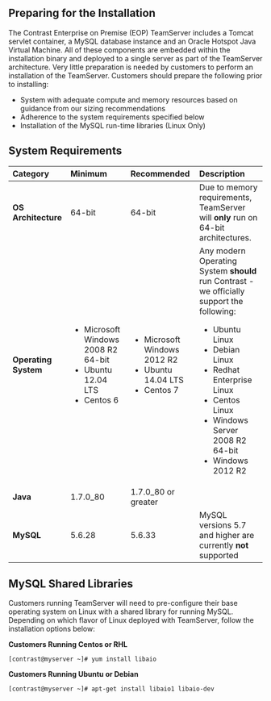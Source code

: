 <!--
  title: "System Requirements",
  description: "Minimum system requirements for running the EOP TeamServer",
  tags: "EOP requirements installation sizing libraries libaio"
-->

## Preparing for the Installation
The Contrast Enterprise on Premise (EOP) TeamServer includes a Tomcat servlet container, a MySQL database instance and an Oracle Hotspot Java Virtual Machine. All of these components are embedded within the installation binary and deployed to a single server as part of the TeamServer architecture. Very little preparation is needed by customers to perform an installation of the TeamServer. Customers should prepare the following prior to installing:

* System with adequate compute and memory resources based on guidance from our sizing recommendations
* Adherence to the system requirements specified below
* Installation of the MySQL run-time libraries (Linux Only)

## System Requirements

| Category            | Minimum   | Recommended | Description |
| :------------------ | :-------- | :---------- | :---------- |
| **OS Architecture** | 64-bit | 64-bit | Due to memory requirements, TeamServer will **only** run on 64-bit architectures. |
| **Operating System** | <ul><li>Microsoft Windows 2008 R2 64-bit</li> <li>Ubuntu 12.04 LTS</li><li>Centos 6</li></ul> | <ul><li>Microsoft Windows 2012 R2  </li><li>  Ubuntu 14.04 LTS </li><li> Centos 7</li></ul>| Any modern Operating System **should** run Contrast - we officially support the following: <ul><li>Ubuntu Linux </li><li> Debian Linux </li><li> Redhat Enterprise Linux </li><li> Centos Linux </li><li> Windows Server 2008 R2 64-bit </li><li> Windows 2012 R2 </li> |
| **Java** | 1.7.0_80  | 1.7.0_80 or greater | |
| **MySQL** | 5.6.28 | 5.6.33 | MySQL versions 5.7 and higher are currently **not** supported |

## MySQL Shared Libraries
Customers running TeamServer will need to pre-configure their base operating system on Linux with a shared library for running MySQL. Depending on which flavor of Linux deployed with TeamServer, follow the installation options below:

**Customers Running Centos or RHL**
````
[contrast@myserver ~]# yum install libaio 
````

**Customers Running Ubuntu or Debian**
````
[contrast@myserver ~]# apt-get install libaio1 libaio-dev
````

